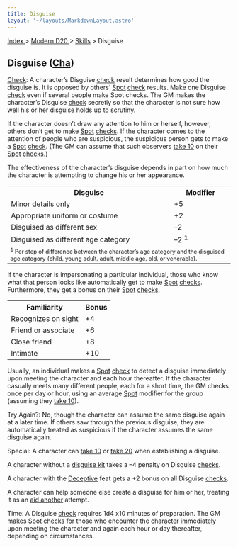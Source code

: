 ```yaml
---
title: Disguise
layout: '~/layouts/MarkdownLayout.astro'
---
```


[ Index ](/) > [ Modern D20 ](/modern.d20.srd) > [Skills](/modern.d20.srd/skills) > Disguise

## Disguise ([Cha](/modern.d20.srd/basics/ability.scores))

[Check](/modern.d20.srd/skills/skill.basics): A character’s Disguise
[check](/modern.d20.srd/skills/skill.basics) result determines how
good the disguise is. It is opposed by others’
[Spot](/modern.d20.srd/skills/spot)
[check](/modern.d20.srd/skills/skill.basics) results. Make one
Disguise [check](/modern.d20.srd/skills/skill.basics) even if
several people make Spot checks. The GM makes the character’s Disguise
[check](/modern.d20.srd/skills/skill.basics) secretly so that the
character is not sure how well his or her disguise holds up to scrutiny.

If the character doesn’t draw any attention to him or herself, however, others
don’t get to make [Spot](/modern.d20.srd/skills/spot)
[checks](/modern.d20.srd/skills/skill.basics). If the character
comes to the attention of people who are suspicious, the suspicious person
gets to make a [Spot](/modern.d20.srd/skills/spot)
[check](/modern.d20.srd/skills/skill.basics). (The GM can assume
that such observers [take 10](/modern.d20.srd/skills/skill.basics)
on their [Spot](/modern.d20.srd/skills/spot)
[checks](/modern.d20.srd/skills/skill.basics).)

The effectiveness of the character’s disguise depends in part on how much the
character is attempting to change his or her appearance.


<table> <tr><th>Disguise</th> <th>Modifier</th></tr> <tr><td> Minor details only</td><td> +5 </td></tr> <tr class="shaded"><td> Appropriate uniform or costume</td><td> +2 </td></tr> <tr><td> Disguised as different sex</td><td> –2 </td></tr> <tr class="shaded"><td> Disguised as different age category</td><td> –2 <sup>1</sup> </td></tr> <tr><td colspan="2" style="font-size: .8em; text-align: left"> <sup>1</sup> Per step of difference between the character’s age category and the disguised age category (child, young adult, adult, middle age, old, or venerable). </td></tr></table>



If the character is impersonating a particular individual, those who know what
that person looks like automatically get to make
[Spot](/modern.d20.srd/skills/spot)
[checks](/modern.d20.srd/skills/skill.basics). Furthermore, they get
a bonus on their [Spot](/modern.d20.srd/skills/spot)
[checks](/modern.d20.srd/skills/skill.basics).


<table> <tr><th> Familiarity</th><th> Bonus </th></tr> <tr><td> Recognizes on sight</td><td> +4 </td></tr> <tr class="shaded"><td> Friend or associate</td><td> +6 </td></tr> <tr><td> Close friend</td><td> +8 </td></tr> <tr class="shaded"><td> Intimate</td><td> +10 </td></tr> </table>



Usually, an individual makes a [Spot](/modern.d20.srd/skills/spot)
[check](/modern.d20.srd/skills/skill.basics) to detect a disguise
immediately upon meeting the character and each hour thereafter. If the
character casually meets many different people, each for a short time, the GM
checks once per day or hour, using an average
[Spot](/modern.d20.srd/skills/spot) modifier for the group (assuming they
[take 10](/modern.d20.srd/skills/skill.basics)).

Try Again?: No, though the character can assume the same disguise again at a
later time. If others saw through the previous disguise, they are
automatically treated as suspicious if the character assumes the same disguise
again.

Special: A character can [take 10](/modern.d20.srd/skills/skill.basics) or [take 20](/modern.d20.srd/skills/skill.basics) when establishing a
disguise.

A character without a [disguise kit](/modern.d20.srd/equipment/professional.equipment) takes a –4 penalty on
Disguise [checks](/modern.d20.srd/skills/skill.basics).

A character with the [Deceptive](/modern.d20.srd/feats/deceptive) feat gets a
+2 bonus on all Disguise
[checks](/modern.d20.srd/skills/skill.basics).

A character can help someone else create a disguise for him or her, treating
it as an [aid another](/modern.d20.srd/combat/aid.another) attempt.

Time: A Disguise [check](/modern.d20.srd/skills/skill.basics)
requires 1d4 x10 minutes of preparation. The GM makes
[Spot](/modern.d20.srd/skills/spot)
[checks](/modern.d20.srd/skills/skill.basics) for those who
encounter the character immediately upon meeting the character and again each
hour or day thereafter, depending on circumstances.

